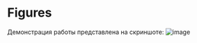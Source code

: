 # Figures
Демонстрация работы представлена на скриншоте:
![image](https://github.com/user-attachments/assets/082aed9f-449d-4f84-b283-99d502a52301)
